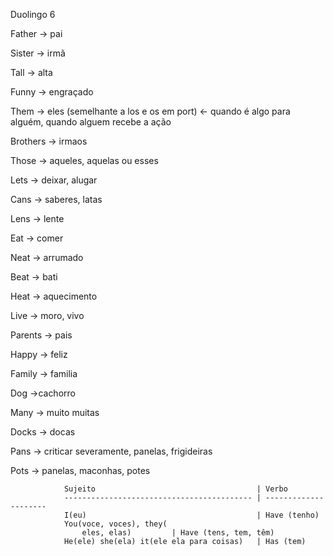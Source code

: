 <p>Duolingo 6</p><p>Father → pai</p><p>Sister → irmã</p><p>Tall → alta</p><p>Funny → engraçado</p><p>Them → eles (semelhante a los e os em port) ← quando é algo para alguém, quando alguem recebe a ação</p><p>Brothers → irmaos</p><p>Those → aqueles, aquelas ou esses</p><p>Lets → deixar, alugar</p><p>Cans → saberes, latas</p><p>Lens → lente</p><p>Eat → comer</p><p>Neat → arrumado</p><p>Beat → bati</p><p>Heat → aquecimento</p><p>Live → moro, vivo</p><p>Parents → pais</p><p>Happy → feliz</p><p>Family → familia</p><p>Dog →cachorro</p><p>Many → muito muitas</p><p>Docks → docas</p><p>Pans → criticar severamente, panelas, frigideiras</p><p>Pots → panelas, maconhas, potes</p><pre><code>            Sujeito                                    | Verbo
            ------------------------------------------ | ---------------------
            I(eu)                                      | Have (tenho)
            You(voce, voces), they(
                eles, elas)         | Have (tens, tem, têm)
            He(ele) she(ela) it(ele ela para coisas)   | Has (tem)
</code></pre>